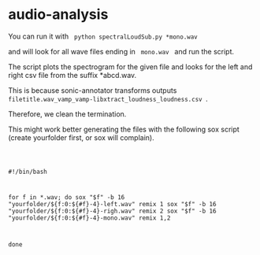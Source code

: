 # audio-analysis

You can run it with <code> python spectralLoudSub.py *mono.wav </code>

and will look for all wave files ending in <code> mono.wav </code> and run the script.

The script plots the spectrogram for the given file and looks for the left and right csv file from the suffix *abcd.wav.

This is because sonic-annotator transforms outputs <code> filetitle.wav_vamp_vamp-libxtract_loudness_loudness.csv </code>.

Therefore, we clean the termination.

This might work better generating the files with the following sox script (create yourfolder first, or sox will complain).

<code> 

#!/bin/bash

for f in *.wav;
do
  sox "$f" -b 16 "yourfolder/${f:0:${#f}-4}-left.wav" remix 1
  sox "$f" -b 16 "yourfolder/${f:0:${#f}-4}-righ.wav" remix 2
  sox "$f" -b 16 "yourfolder/${f:0:${#f}-4}-mono.wav" remix 1,2

done
</code>
